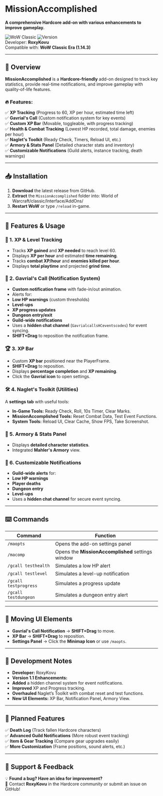 # MissionAccomplished

**A comprehensive Hardcore add-on with various enhancements to improve gameplay.**  

![WoW Classic](https://img.shields.io/badge/WoW-Classic-blue) ![Version](https://img.shields.io/badge/Version-1.1-green)  
Developer: **RoxyKovu**  
Compatible with: **WoW Classic Era (1.14.3)**  

---

## 🚀 Overview
**MissionAccomplished** is a **Hardcore-friendly** add-on designed to track key statistics, provide real-time notifications, and improve gameplay with quality-of-life features.

### 🔥 Features:
✅ **XP Tracking** (Progress to 60, XP per hour, estimated time left)  
✅ **Gavrial's Call** (Custom notification system for key events)  
✅ **Custom XP Bar** (Movable, toggleable, with progress tracking)  
✅ **Health & Combat Tracking** (Lowest HP recorded, total damage, enemies per hour)  
✅ **Naglet's Toolkit** (Ready Check, Timers, Reload UI, etc.)  
✅ **Armory & Stats Panel** (Detailed character stats and inventory)  
✅ **Customizable Notifications** (Guild alerts, instance tracking, death warnings)  

---

## 📥 Installation
1. **Download** the latest release from GitHub.
2. **Extract** the `MissionAccomplished` folder into:  World of Warcraft/classic/Interface/AddOns/
3. **Restart WoW** or type `/reload` in-game.

---

## 🔧 Features & Usage

### 🎯 1. XP & Level Tracking
- Tracks **XP gained** and **XP needed** to reach level 60.
- Displays **XP per hour** and estimated **time remaining**.
- Tracks **combat XP/hour** and **enemies killed per hour**.
- Displays **total playtime** and projected **grind time**.

### 🔔 2. Gavrial's Call (Notification System)
- **Custom notification frame** with fade-in/out animation.
- Alerts for:
- **Low HP warnings** (custom thresholds)
- **Level-ups**
- **XP progress updates**
- **Dungeon entry/exit**
- **Guild-wide notifications**
- Uses a **hidden chat channel** (`GavrialcallsHCeventscodes`) for event syncing.
- **SHIFT+Drag** to reposition the notification frame.

### 🏆 3. XP Bar
- Custom **XP bar** positioned near the PlayerFrame.
- **SHIFT+Drag** to reposition.
- Displays **percentage completion** and **XP remaining**.
- Click the **Gavrial icon** to open settings.

### 🛠️ 4. Naglet's Toolkit (Utilities)
A **settings tab** with useful tools:
- **In-Game Tools:** Ready Check, Roll, 10s Timer, Clear Marks.
- **MissionAccomplished Tools:** Reset Combat Data, Test Event Functions.
- **System Tools:** Reload UI, Clear Cache, Show FPS, Take Screenshot.

### 🏅 5. Armory & Stats Panel
- Displays **detailed character statistics**.
- Integrated **Mahler's Armory** view.

### 📢 6. Customizable Notifications
- **Guild-wide alerts** for:
- **Low HP warnings**
- **Player deaths**
- **Dungeon entry**
- **Level-ups**
- Uses a **hidden chat channel** for secure event syncing.

---

## ⌨️ Commands

| Command                  | Function |
|--------------------------|----------------------------------|
| `/maopts`                | Opens the add-on settings panel |
| `/macomp`                | Opens the **MissionAccomplished** settings window |
| `/gcall testhealth`      | Simulates a low HP alert |
| `/gcall testlevel`       | Simulates a level-up notification |
| `/gcall testprogress`    | Simulates a progress update |
| `/gcall testdungeon`     | Simulates a dungeon entry alert |

---

## 🎯 Moving UI Elements
- **Gavrial's Call Notification** → **SHIFT+Drag** to move.
- **XP Bar** → **SHIFT+Drag** to reposition.
- **Settings Panel** → Click the **Minimap Icon** or use `/maopts`.

---

## 📌 Development Notes
- **Developer:** RoxyKovu  
- **Version 1.1 Enhancements:**
- **Added** a hidden channel system for event notifications.
- **Improved** XP and Progress tracking.
- **Overhauled** Naglet’s Toolkit with combat reset and test functions.
- **New UI Elements:** XP Bar, Notification Panel, Armory View.

---

## 🔮 Planned Features
✅ **Death Log** (Track fallen Hardcore characters)  
✅ **Advanced Guild Notifications** (More robust event tracking)  
✅ **Item & Gear Tracking** (Compare gear upgrades easily)  
✅ **More Customization** (Frame positions, sound alerts, etc.)  

---

## 🤝 Support & Feedback
💡 **Found a bug? Have an idea for improvement?**  
📩 Contact **RoxyKovu** in the Hardcore community or submit an issue on GitHub!  
